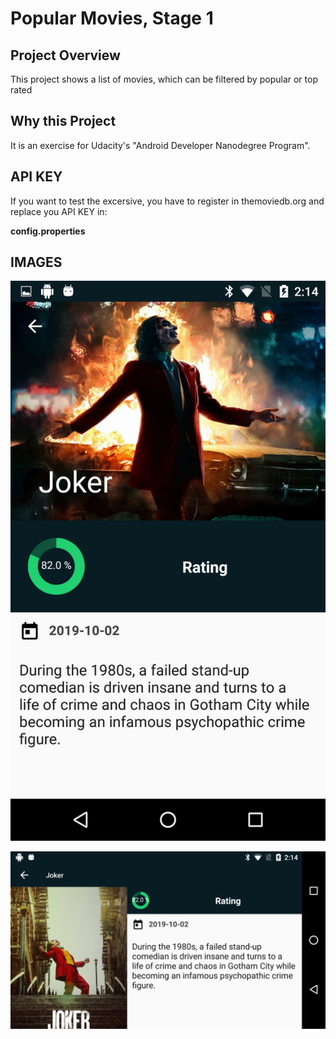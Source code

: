 # Popular Movies, Stage 1

## Project Overview
This project shows a list of movies, which can be filtered by popular or top rated

## Why this Project

It is an exercise for Udacity's "Android Developer Nanodegree Program".

## API KEY

If you want to test the excersive, you have to register in themoviedb.org and replace you API KEY in:

**config.properties**

## IMAGES

![](images/mobile_landscape.png)

![](images/mobile_portrait.png)

